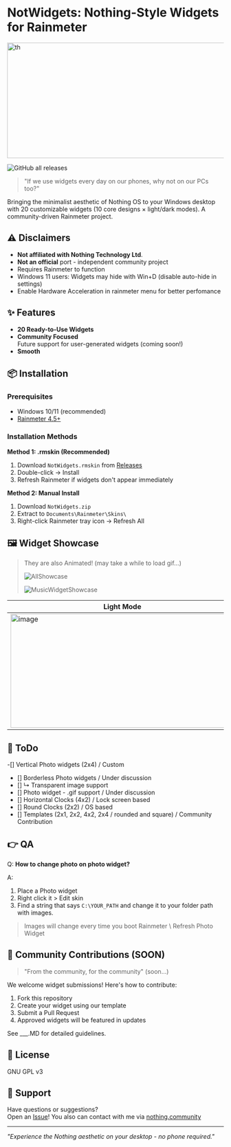 # NotWidgets: Nothing-Style Widgets for Rainmeter

<img width="800" height="269" alt="th" src="https://github.com/user-attachments/assets/49dacfbf-02a9-4545-9677-9fa597376d3d" />

![GitHub all releases](https://img.shields.io/github/downloads/GXX0T/NotWidgets/total?style=for-the-badge&color=red)

> "If we use widgets every day on our phones, why not on our PCs too?"

Bringing the minimalist aesthetic of Nothing OS to your Windows desktop with 20 customizable widgets (10 core designs × light/dark modes). A community-driven Rainmeter project.

## ⚠️ Disclaimers

- **Not affiliated with Nothing Technology Ltd**.
- **Not an official** port - independent community project
- Requires Rainmeter to function
- Windows 11 users: Widgets may hide with Win+D (disable auto-hide in settings)
- Enable Hardware Acceleration in rainmeter menu for better perfomance


## ✨ Features

- **20 Ready-to-Use Widgets**  
- **Community Focused**  
  Future support for user-generated widgets (coming soon!)
- **Smooth**  

## 📦 Installation

### Prerequisites
- Windows 10/11 (recommended)
- [Rainmeter 4.5+](https://www.rainmeter.net/)

### Installation Methods

**Method 1: .rmskin (Recommended)**
1. Download `NotWidgets.rmskin` from [Releases](https://github.com/GXX0T/NotWidgets/releases/tag/Release)
2. Double-click → Install
3. Refresh Rainmeter if widgets don't appear immediately

**Method 2: Manual Install**
1. Download `NotWidgets.zip`
2. Extract to `Documents\Rainmeter\Skins\`
3. Right-click Rainmeter tray icon → Refresh All

## 🖼️ Widget Showcase

> They are also Animated! (may take a while to load gif...)
>
> ![AllShowcase](https://github.com/user-attachments/assets/96cee0f2-1df7-4920-bbd3-7bda76a7f86b)
>
> ![MusicWidgetShowcase](https://github.com/user-attachments/assets/9c4e45d2-2106-4cd7-b2d7-9630513ac9a3)


| Light Mode | Dark Mode |
|------------|-----------|
| <img width="520" height="265" alt="image" src="https://github.com/user-attachments/assets/0544b34a-8377-4282-bd75-48a65e2f8323" /> | <img width="520" height="265" alt="image" src="https://github.com/user-attachments/assets/7c7f2baa-b812-4c6d-b652-98146490cfb6" /> |

## 📩 ToDo
-[] Vertical Photo widgets (2x4) / Custom
- [] Borderless Photo widgets / Under discussion 
- [] ↳ Transparent image support
- [] Photo widget - .gif support / Under discussion
- [] Horizontal Clocks (4x2) / Lock screen based
- [] Round Clocks (2x2) / OS based
- [] Templates (2x1, 2x2, 4x2, 2x4 / rounded and square) / Community Contribution


## 👉 QA
Q: __How to change photo on photo widget?__

A:
1. Place a Photo widget
2. Right click it > Edit skin
3. Find a string that says `C:\YOUR_PATH` and change it to your folder path with images.

> Images will change every time you boot Rainmeter \ Refresh Photo Widget


## 👥 Community Contributions (SOON)

> "From the community, for the community" (soon...)


We welcome widget submissions! Here's how to contribute:

1. Fork this repository
2. Create your widget using our template
3. Submit a Pull Request
4. Approved widgets will be featured in updates

See ___.MD for detailed guidelines.

## 📜 License

GNU GPL v3

## 💬 Support

Have questions or suggestions?  
Open an [Issue](issues)!
You also can contact with me via [nothing.community](https://nothing.community/u/aramatniyofc)

---

*"Experience the Nothing aesthetic on your desktop - no phone required."*
